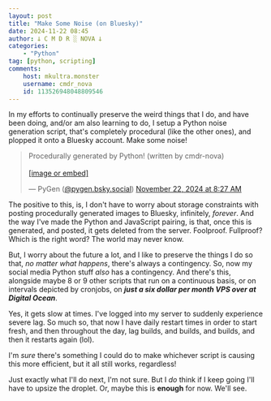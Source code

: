 ```yaml
---
layout: post
title: "Make Some Noise (on Bluesky)"
date: 2024-11-22 08:45
author: 𐕣 C M D R ░ NOVA 𐕣
categories:
    - "Python"
tag: [python, scripting]
comments:
    host: mkultra.monster
    username: cmdr_nova
    id: 113526948048809546
---
```

In my efforts to continually preserve the weird things that I do, and have been doing, and/or am also learning to do, I setup a Python noise generation script, that's completely procedural (like the other ones), and plopped it onto a Bluesky account. Make some noise!

<blockquote class="bluesky-embed" data-bluesky-uri="at://did:plc:iexyihzoyxjj2t5im7vlcdvv/app.bsky.feed.post/3lbk3ff2bx42h" data-bluesky-cid="bafyreigvbefcm7gnlfg42fa32masfwv3td2fvfoarf4ulfacou7542dbim"><p lang="">Procedurally generated by Python! (written by cmdr-nova)<br><br><a href="https://bsky.app/profile/did:plc:iexyihzoyxjj2t5im7vlcdvv/post/3lbk3ff2bx42h?ref_src=embed">[image or embed]</a></p>&mdash; PyGen (<a href="https://bsky.app/profile/did:plc:iexyihzoyxjj2t5im7vlcdvv?ref_src=embed">@pygen.bsky.social</a>) <a href="https://bsky.app/profile/did:plc:iexyihzoyxjj2t5im7vlcdvv/post/3lbk3ff2bx42h?ref_src=embed">November 22, 2024 at 8:27 AM</a></blockquote><script async src="https://embed.bsky.app/static/embed.js" charset="utf-8"></script>

The positive to this, is, I don't have to worry about storage constraints with posting procedurally generated images to Bluesky, infinitely, *forever*. And the way I've made the Python and JavaScript pairing, is that, once this is generated, and posted, it gets deleted from the server. Foolproof. Fullproof? Which is the right word? The world may never know.

But, I worry about the future a lot, and I like to preserve the things I do so that, *no matter what happens*, there's always a contingency. So, now my social media Python stuff *also* has a contingency. And there's this, alongside maybe 8 or 9 other scripts that run on a continuous basis, or on intervals depicted by cronjobs, on ***just a six dollar per month VPS over at Digital Ocean***.

Yes, it gets slow at times. I've logged into my server to suddenly experience severe lag. So much so, that now I have daily restart times in order to start fresh, and then throughout the day, lag builds, and builds, and builds, and then it restarts again (lol).

I'm *sure* there's something I could do to make whichever script is causing this more efficient, but it all still works, regardless!

Just exactly what I'll do next, I'm not sure. But I *do* think if I keep going I'll have to upsize the droplet. Or, maybe this is **enough** for now. We'll see.